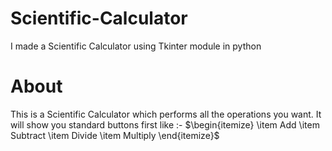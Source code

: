 # Scientific-Calculator
I made a Scientific Calculator using Tkinter module in python

# About

This is a Scientific Calculator which performs all the operations you want. It will show you standard buttons first like :- 
$\begin{itemize}
\item Add
\item Subtract
\item Divide
\item Multiply
\end{itemize}$